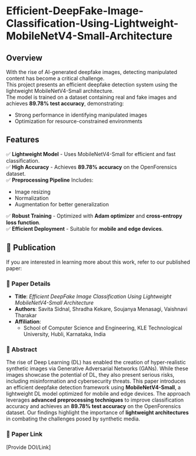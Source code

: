 # Efficient-DeepFake-Image-Classification-Using-Lightweight-MobileNetV4-Small-Architecture  

## Overview  
With the rise of AI-generated deepfake images, detecting manipulated content has become a critical challenge.  
This project presents an efficient deepfake detection system using the lightweight MobileNetV4-Small architecture.  
The model is trained on a dataset containing real and fake images and achieves **89.78% test accuracy**, demonstrating:  
- Strong performance in identifying manipulated images  
- Optimization for resource-constrained environments  

## Features  
✅ **Lightweight Model** - Uses MobileNetV4-Small for efficient and fast classification.  
✅ **High Accuracy** - Achieves **89.78% accuracy** on the OpenForensics dataset.  
✅ **Preprocessing Pipeline** 
    Includes:  
  - Image resizing  
  - Normalization  
  - Augmentation for better generalization  

✅ **Robust Training** - Optimized with **Adam optimizer** and **cross-entropy loss function**.  
✅ **Efficient Deployment** - Suitable for **mobile and edge devices**.  

## 📄 Publication  

If you are interested in learning more about this work, refer to our published paper:  

### 📌 Paper Details  
- **Title**: *Efficient DeepFake Image Classification Using Lightweight MobileNetV4-Small Architecture*  
- **Authors**: Savita Sidnal, Shradha Kekare, Soujanya Menasagi, Vaishnavi Tharakar   
- **Affiliation**:  
  - School of Computer Science and Engineering, KLE Technological University, Hubli, Karnataka, India
    
### 📌 Abstract  
The rise of Deep Learning (DL) has enabled the creation of hyper-realistic synthetic images via Generative Adversarial Networks (GANs). While these images showcase the potential of DL, they also present serious risks, including misinformation and cybersecurity threats. This paper introduces an efficient deepfake detection framework using **MobileNetV4-Small**, a lightweight DL model optimized for mobile and edge devices. The approach leverages **advanced preprocessing techniques** to improve classification accuracy and achieves an **89.78% test accuracy** on the OpenForensics dataset. Our findings highlight the importance of **lightweight architectures** in combating the challenges posed by synthetic media.  

### 📌 Paper Link  
[Provide DOI/Link]  
